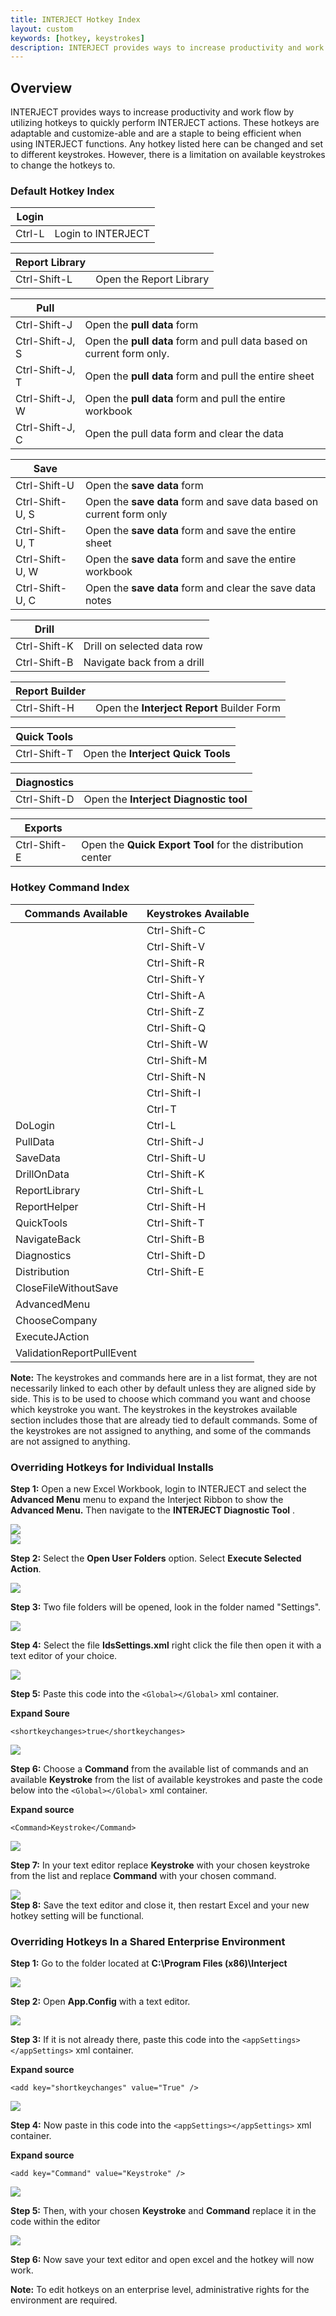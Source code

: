```yaml
---
title: INTERJECT Hotkey Index
layout: custom
keywords: [hotkey, keystrokes]
description: INTERJECT provides ways to increase productivity and work flow by utilizing hotkeys to quickly perform INTERJECT actions. 
---
```

##  **Overview**

INTERJECT provides ways to increase productivity and work flow by utilizing hotkeys to quickly perform INTERJECT actions. These hotkeys are adaptable and customize-able and are a staple to being efficient when using INTERJECT functions. Any hotkey listed here can be changed and set to different keystrokes. However, there is a limitation on available keystrokes to change the hotkeys to. 


###  Default Hotkey Index   
 

| **Login** |                    |
| --------- | ------------------ |
| Ctrl-L    | Login to INTERJECT |

| **Report Library** |                         |
| ------------------ | ----------------------- |
| Ctrl-Shift-L       | Open the Report Library |

| **Pull**        |                                                                       |
| --------------- | --------------------------------------------------------------------- |
| Ctrl-Shift-J    | Open the **pull data** form                                           |
| Ctrl-Shift-J, S | Open the **pull data** form and pull data based on current form only. |
| Ctrl-Shift-J, T | Open the **pull data** form and pull the entire sheet                 |
| Ctrl-Shift-J, W | Open the **pull data** form and pull the entire workbook              |
| Ctrl-Shift-J, C | Open the pull data form and clear the data                            |

| **Save**        |                                                                      |
| --------------- | -------------------------------------------------------------------- |
| Ctrl-Shift-U    | Open the **save data** form                                          |
| Ctrl-Shift-U, S | Open the **save data** form and save data based on current form only |
| Ctrl-Shift-U, T | Open the **save data** form and save the entire sheet                |
| Ctrl-Shift-U, W | Open the **save data** form and save the entire workbook             |
| Ctrl-Shift-U, C | Open the **save data** form and clear the save data notes            |

| **Drill**    |                            |
| ------------ | -------------------------- |
| Ctrl-Shift-K | Drill on selected data row |
| Ctrl-Shift-B | Navigate back from a drill |

| **Report Builder** |                                            |
| ------------------ | ------------------------------------------ |
| Ctrl-Shift-H       | Open the **Interject Report** Builder Form |

| **Quick Tools** |                                    |
| --------------- | ---------------------------------- |
| Ctrl-Shift-T    | Open the **Interject Quick Tools** |

| **Diagnostics** |                                        |
| --------------- | -------------------------------------- |
| Ctrl-Shift-D    | Open the **Interject Diagnostic tool** |

| **Exports**  |                                                            |
| ------------ | ---------------------------------------------------------- |
| Ctrl-Shift-E | Open the **Quick Export Tool** for the distribution center |

### Hotkey Command Index

| **Commands Available**    | **Keystrokes Available** |
| ------------------------- | ------------------------ |
|                           | Ctrl-Shift-C             |
|                           | Ctrl-Shift-V             |
|                           | Ctrl-Shift-R             |
|                           | Ctrl-Shift-Y             |
|                           | Ctrl-Shift-A             |
|                           | Ctrl-Shift-Z             |
|                           | Ctrl-Shift-Q             |
|                           | Ctrl-Shift-W             |
|                           | Ctrl-Shift-M             |
|                           | Ctrl-Shift-N             |
|                           | Ctrl-Shift-I             |
|                           | Ctrl-T                   |
| DoLogin                   | Ctrl-L                   |
| PullData                  | Ctrl-Shift-J             |
| SaveData                  | Ctrl-Shift-U             |
| DrillOnData               | Ctrl-Shift-K             |
| ReportLibrary             | Ctrl-Shift-L             |
| ReportHelper              | Ctrl-Shift-H             |
| QuickTools                | Ctrl-Shift-T             |
| NavigateBack              | Ctrl-Shift-B             |
| Diagnostics               | Ctrl-Shift-D             |
| Distribution              | Ctrl-Shift-E             |
| CloseFileWithoutSave      |                          |
| AdvancedMenu              |                          |
| ChooseCompany             |                          |
| ExecuteJAction            |                          |
| ValidationReportPullEvent |                          |

**Note:** The keystrokes and commands here are in a list format, they are not necessarily linked to each other by default unless they are aligned side by side. This is to be used to choose which command you want and choose which keystroke you want. The keystrokes in the keystrokes available section includes those that are already tied to default commands. Some of the keystrokes are not assigned to anything, and some of the commands are not assigned to anything. 


###  Overriding Hotkeys for Individual Installs 

**Step 1:** Open a new Excel Workbook, login to INTERJECT and select the **Advanced Menu** menu to expand the Interject Ribbon to show the **Advanced Menu.** Then navigate to the **INTERJECT Diagnostic Tool** . 

![](/images/Hotkeys/01.jpg)
<br>
![](/images/Hotkeys/02.jpg)
<br>

**Step 2:** Select the **Open User Folders** option. Select **Execute Selected Action**. 

![](/images/Hotkeys/03.jpg)
<br>


**Step 3:** Two file folders will be opened, look in the folder named "Settings". 

![](/images/Hotkeys/04.jpg)
<br>
  

**Step 4:** Select the file **IdsSettings.xml** right click the file then open it with a text editor of your choice. 

![](/images/Hotkeys/05.jpg)
<br>
  

**Step 5:** Paste this code into the  `<Global></Global>` xml container. 

**Expand Soure** 
    
    <shortkeychanges>true</shortkeychanges>

![](/images/Hotkeys/4.5.jpg)
<br>


**Step 6:** Choose a **Command** from the available list of commands and an available **Keystroke** from the list of available keystrokes and paste the code below into the `<Global></Global>` xml container. 

**Expand source** 
    
    
    <Command>Keystroke</Command>

![](/images/Hotkeys/06.jpg)
<br>
  


**Step 7:** In your text editor replace **Keystroke** with your chosen keystroke from the list and replace **Command** with your chosen command. 

![](/images/Hotkeys/07.jpg)
<br>
**Step 8:** Save the text editor and close it, then restart Excel and your new hotkey setting will be functional. 

###  Overriding Hotkeys In a Shared Enterprise Environment 

**Step 1:** Go to the folder located at **C:\Program Files (x86)\Interject**

![](/images/Hotkeys/08.jpg)
<br>
  


**Step 2:** Open **App.Config** with a text editor. 

![](/images/Hotkeys/09.jpg)
<br>
  


**Step 3:** If it is not already there, paste this code into the `<appSettings></appSettings>` xml container. 

**Expand source** 
    
    
    <add key="shortkeychanges" value="True" />

![](/images/Hotkeys/10.jpg)
<br>
  


**Step 4:** Now paste in this code into the `<appSettings></appSettings>` xml container. 

**Expand source**  
    
    
    <add key="Command" value="Keystroke" />

![](/images/Hotkeys/11.jpg)

  


**Step 5:** Then, with your chosen **Keystroke** and **Command** replace it in the code within the editor 

![](/images/Hotkeys/12.jpg)

**Step 6:** Now save your text editor and open excel and the hotkey will now work. 

**Note:** To edit hotkeys on an enterprise level, administrative rights for the environment are required. 

  

